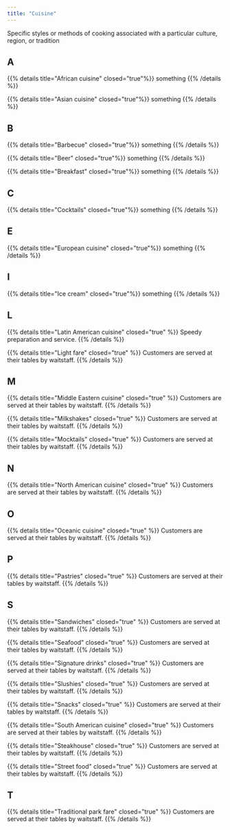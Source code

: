 ```yaml
---
title: "Cuisine"
---
```


Specific styles or methods of cooking associated with a particular culture, region, or tradition

## A

{{% details title="African cuisine" closed="true"%}}
something
{{% /details %}}

{{% details title="Asian cuisine" closed="true"%}}
something
{{% /details %}}

## B

{{% details title="Barbecue" closed="true"%}}
something
{{% /details %}}

{{% details title="Beer" closed="true"%}}
something
{{% /details %}}

{{% details title="Breakfast" closed="true"%}}
something
{{% /details %}}

## C

{{% details title="Cocktails" closed="true"%}}
something
{{% /details %}}

## E

{{% details title="European cuisine" closed="true"%}}
something
{{% /details %}}

## I

{{% details title="Ice cream" closed="true"%}}
something
{{% /details %}}

## L

{{% details title="Latin American cuisine" closed="true" %}}
Speedy preparation and service.
{{% /details %}}

{{% details title="Light fare" closed="true" %}}
Customers are served at their tables by waitstaff.
{{% /details %}}

## M

{{% details title="Middle Eastern cuisine" closed="true" %}}
Customers are served at their tables by waitstaff.
{{% /details %}}

{{% details title="Milkshakes" closed="true" %}}
Customers are served at their tables by waitstaff.
{{% /details %}}

{{% details title="Mocktails" closed="true" %}}
Customers are served at their tables by waitstaff.
{{% /details %}}

## N

{{% details title="North American cuisine" closed="true" %}}
Customers are served at their tables by waitstaff.
{{% /details %}}

## O

{{% details title="Oceanic cuisine" closed="true" %}}
Customers are served at their tables by waitstaff.
{{% /details %}}

## P

{{% details title="Pastries" closed="true" %}}
Customers are served at their tables by waitstaff.
{{% /details %}}

## S

{{% details title="Sandwiches" closed="true" %}}
Customers are served at their tables by waitstaff.
{{% /details %}}

{{% details title="Seafood" closed="true" %}}
Customers are served at their tables by waitstaff.
{{% /details %}}

{{% details title="Signature drinks" closed="true" %}}
Customers are served at their tables by waitstaff.
{{% /details %}}

{{% details title="Slushies" closed="true" %}}
Customers are served at their tables by waitstaff.
{{% /details %}}

{{% details title="Snacks" closed="true" %}}
Customers are served at their tables by waitstaff.
{{% /details %}}

{{% details title="South American cuisine" closed="true" %}}
Customers are served at their tables by waitstaff.
{{% /details %}}

{{% details title="Steakhouse" closed="true" %}}
Customers are served at their tables by waitstaff.
{{% /details %}}

{{% details title="Street food" closed="true" %}}
Customers are served at their tables by waitstaff.
{{% /details %}}

## T

{{% details title="Traditional park fare" closed="true" %}}
Customers are served at their tables by waitstaff.
{{% /details %}}



